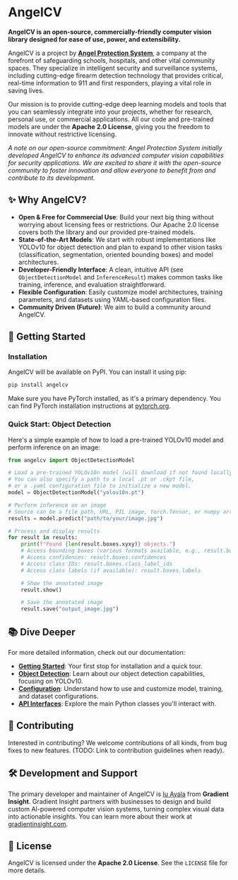 # AngelCV

**AngelCV is an open-source, commercially-friendly computer vision library designed for ease of use, power, and extensibility.**

AngelCV is a project by [**Angel Protection System**](https://angelprotection.com/), a company at the forefront of safeguarding schools, hospitals, and other vital community spaces. They specialize in intelligent security and surveillance systems, including cutting-edge firearm detection technology that provides critical, real-time information to 911 and first responders, playing a vital role in saving lives.

Our mission is to provide cutting-edge deep learning models and tools that you can seamlessly integrate into your projects, whether for research, personal use, or commercial applications. All our code and pre-trained models are under the **Apache 2.0 License**, giving you the freedom to innovate without restrictive licensing.

*A note on our open-source commitment: Angel Protection System initially developed AngelCV to enhance its advanced computer vision capabilities for security applications. We are excited to share it with the open-source community to foster innovation and allow everyone to benefit from and contribute to its development.*

## ✨ Why AngelCV?

*   **Open & Free for Commercial Use**: Build your next big thing without worrying about licensing fees or restrictions. Our Apache 2.0 license covers both the library and our provided pre-trained models.
*   **State-of-the-Art Models**: We start with robust implementations like YOLOv10 for object detection and plan to expand to other vision tasks (classification, segmentation, oriented bounding boxes) and model architectures.
*   **Developer-Friendly Interface**: A clean, intuitive API (see `ObjectDetectionModel` and `InferenceResult`) makes common tasks like training, inference, and evaluation straightforward.
*   **Flexible Configuration**: Easily customize model architectures, training parameters, and datasets using YAML-based configuration files.
*   **Community Driven (Future)**: We aim to build a community around AngelCV.

## 🚀 Getting Started

### Installation

AngelCV will be available on PyPI. You can install it using pip:

```bash
pip install angelcv
```

Make sure you have PyTorch installed, as it's a primary dependency. You can find PyTorch installation instructions at [pytorch.org](https://pytorch.org/).

### Quick Start: Object Detection

Here's a simple example of how to load a pre-trained YOLOv10 model and perform inference on an image:

```python
from angelcv import ObjectDetectionModel

# Load a pre-trained YOLOv10n model (will download if not found locally)
# You can also specify a path to a local .pt or .ckpt file,
# or a .yaml configuration file to initialize a new model.
model = ObjectDetectionModel("yolov10n.pt")

# Perform inference on an image
# Source can be a file path, URL, PIL image, torch.Tensor, or numpy array.
results = model.predict("path/to/your/image.jpg")

# Process and display results
for result in results:
    print(f"Found {len(result.boxes.xyxy)} objects.")
    # Access bounding boxes (various formats available, e.g., result.boxes.xyxy_norm)
    # Access confidences: result.boxes.confidences
    # Access class IDs: result.boxes.class_label_ids
    # Access class labels (if available): result.boxes.labels

    # Show the annotated image
    result.show()

    # Save the annotated image
    result.save("output_image.jpg")
```

## 📚 Dive Deeper

For more detailed information, check out our documentation:

*   **[Getting Started](./docs/getting_started.md)**: Your first stop for installation and a quick tour.
*   **[Object Detection](./docs/object_detection.md)**: Learn about our object detection capabilities, focusing on YOLOv10.
*   **[Configuration](./docs/configuration.md)**: Understand how to use and customize model, training, and dataset configurations.
*   **[API Interfaces](./docs/interfaces.md)**: Explore the main Python classes you'll interact with.

## 🤝 Contributing

Interested in contributing? We welcome contributions of all kinds, from bug fixes to new features. (TODO: Link to contribution guidelines when ready).

## 🛠️ Development and Support

The primary developer and maintainer of AngelCV is [Iu Ayala](https://github.com/IuAyala) from **Gradient Insight**. Gradient Insight partners with businesses to design and build custom AI-powered computer vision systems, turning complex visual data into actionable insights. You can learn more about their work at [gradientinsight.com](https://gradientinsight.com).

## 📄 License

AngelCV is licensed under the **Apache 2.0 License**. See the `LICENSE` file for more details.